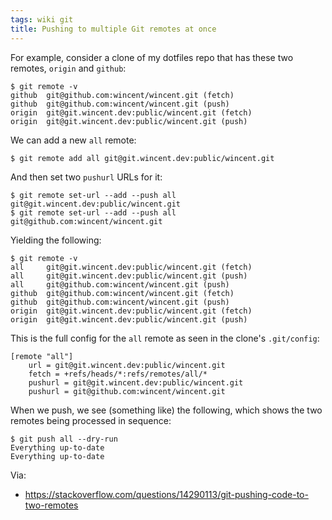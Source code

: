 ```yaml
---
tags: wiki git
title: Pushing to multiple Git remotes at once
---
```


For example, consider a clone of my dotfiles repo that has these two remotes, `origin` and `github`:

```shell
$ git remote -v
github  git@github.com:wincent/wincent.git (fetch)
github  git@github.com:wincent/wincent.git (push)
origin  git@git.wincent.dev:public/wincent.git (fetch)
origin  git@git.wincent.dev:public/wincent.git (push)
```

We can add a new `all` remote:

```shell
$ git remote add all git@git.wincent.dev:public/wincent.git
```

And then set two `pushurl` URLs for it:

```shell
$ git remote set-url --add --push all git@git.wincent.dev:public/wincent.git
$ git remote set-url --add --push all git@github.com:wincent/wincent.git
```

Yielding the following:

```shell
$ git remote -v
all     git@git.wincent.dev:public/wincent.git (fetch)
all     git@git.wincent.dev:public/wincent.git (push)
all     git@github.com:wincent/wincent.git (push)
github  git@github.com:wincent/wincent.git (fetch)
github  git@github.com:wincent/wincent.git (push)
origin  git@git.wincent.dev:public/wincent.git (fetch)
origin  git@git.wincent.dev:public/wincent.git (push)
```

This is the full config for the `all` remote as seen in the clone's `.git/config`:

```
[remote "all"]
	url = git@git.wincent.dev:public/wincent.git
	fetch = +refs/heads/*:refs/remotes/all/*
	pushurl = git@git.wincent.dev:public/wincent.git
	pushurl = git@github.com:wincent/wincent.git
```

When we push, we see (something like) the following, which shows the two remotes being processed in sequence:

```shell
$ git push all --dry-run
Everything up-to-date
Everything up-to-date
```

Via:

-   https://stackoverflow.com/questions/14290113/git-pushing-code-to-two-remotes
